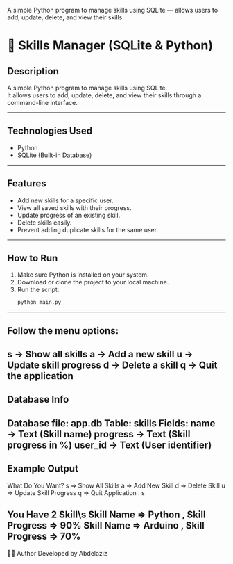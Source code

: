 A simple Python program to manage skills using SQLite — allows users to add, update, delete, and view their skills.

# 🧠 Skills Manager (SQLite & Python)

##  Description
A simple Python program to manage skills using SQLite.  
It allows users to add, update, delete, and view their skills through a command-line interface.

---

##  Technologies Used
-  Python  
-  SQLite (Built-in Database)

---

##  Features
- Add new skills for a specific user.  
- View all saved skills with their progress.  
- Update progress of an existing skill.  
- Delete skills easily.  
- Prevent adding duplicate skills for the same user.

---

##  How to Run
1. Make sure Python is installed on your system.  
2. Download or clone the project to your local machine.  
3. Run the script:
   ```bash
   python main.py
---
## Follow the menu options:
s → Show all skills
a → Add a new skill
u → Update skill progress
d → Delete a skill
q → Quit the application
---
## Database Info
Database file: app.db
Table: skills
Fields:
name → Text (Skill name)
progress → Text (Skill progress in %)
user_id → Text (User identifier)
---
## Example Output
What Do You Want?
s => Show All Skills
a => Add New Skill
d => Delete Skill
u => Update Skill Progress
q => Quit Application
: s
>
You Have 2 Skill\s
Skill Name => Python , Skill Progress => 90%
Skill Name => Arduino , Skill Progress => 70%
---
🧑‍💻 Author
Developed by Abdelaziz 
